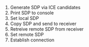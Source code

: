 1. Generate SDP via ICE candidates
2. Print SDP to console
3. Set local SDP
4. Copy SDP and send to receiver
5. Retreive remote SDP from receiver
6. Set remote SDP
7. Establish connection
